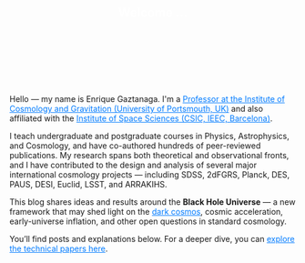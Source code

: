 <div style="background-image: url('/assets/img/bh_spacetime.png'); background-size: cover; background-position: center; padding: 80px 100px 100px 100px; text-align: center; position: relative;">
  <h2 style="color: white; margin-top: -15px;">Welcome ... </h2>
</div>

<p>
  Hello — my name is Enrique Gaztanaga. I'm a 
  <a href="https://www.port.ac.uk/news-events-and-blogs/news/portsmouth-professor-awarded-freedom-of-the-city-of-london" style="color: #007bff;">
    Professor at the Institute of Cosmology and Gravitation (University of Portsmouth, UK)</a> and also affiliated with the 
  <a href="https://www.ice.csic.es/?view=article&id=576&catid=8" style="color: #007bff;">Institute of Space Sciences (CSIC, IEEC, Barcelona)</a>.
</p>

<p>
  I teach undergraduate and postgraduate courses in Physics, Astrophysics, and Cosmology, and have co-authored hundreds of peer-reviewed publications. My research spans both theoretical and observational fronts, and I have contributed to the design and analysis of several major international cosmology projects — including SDSS, 2dFGRS, Planck, DES, PAUS, DESI, Euclid, LSST, and ARRAKIHS.
</p>

<p>
  This blog shares ideas and results around the <strong>Black Hole Universe</strong> — a new framework that may shed light on the 
  <a href="https://darkcosmos.com" style="color: #007bff;">dark cosmos</a>, cosmic acceleration, early-universe inflation, and other open questions in standard cosmology.
</p>

<p>
  You’ll find posts and explanations below. For a deeper dive, you can <a href="https://ui.adsabs.harvard.edu/search/q=docs(9474fcb8b35882071a6cbabe13d8d042)&sort=date%20desc%2C%20bibcode%20desc&p_=0" style="color: #007bff;">explore the technical papers here</a>.
</p>
